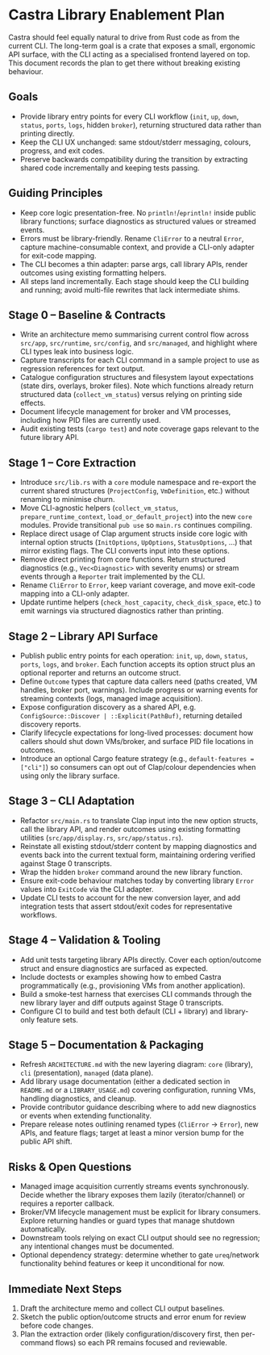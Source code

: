 # Castra Library Enablement Plan

Castra should feel equally natural to drive from Rust code as from the current CLI. The long-term goal is a crate that exposes a small, ergonomic API surface, with the CLI acting as a specialised frontend layered on top. This document records the plan to get there without breaking existing behaviour.

## Goals

- Provide library entry points for every CLI workflow (`init`, `up`, `down`, `status`, `ports`, `logs`, hidden `broker`), returning structured data rather than printing directly.
- Keep the CLI UX unchanged: same stdout/stderr messaging, colours, progress, and exit codes.
- Preserve backwards compatibility during the transition by extracting shared code incrementally and keeping tests passing.

## Guiding Principles

- Keep core logic presentation-free. No `println!`/`eprintln!` inside public library functions; surface diagnostics as structured values or streamed events.
- Errors must be library-friendly. Rename `CliError` to a neutral `Error`, capture machine-consumable context, and provide a CLI-only adapter for exit-code mapping.
- The CLI becomes a thin adapter: parse args, call library APIs, render outcomes using existing formatting helpers.
- All steps land incrementally. Each stage should keep the CLI building and running; avoid multi-file rewrites that lack intermediate shims.

## Stage 0 – Baseline & Contracts

- Write an architecture memo summarising current control flow across `src/app`, `src/runtime`, `src/config`, and `src/managed`, and highlight where CLI types leak into business logic.
- Capture transcripts for each CLI command in a sample project to use as regression references for text output.
- Catalogue configuration structures and filesystem layout expectations (state dirs, overlays, broker files). Note which functions already return structured data (`collect_vm_status`) versus relying on printing side effects.
- Document lifecycle management for broker and VM processes, including how PID files are currently used.
- Audit existing tests (`cargo test`) and note coverage gaps relevant to the future library API.

## Stage 1 – Core Extraction

- Introduce `src/lib.rs` with a `core` module namespace and re-export the current shared structures (`ProjectConfig`, `VmDefinition`, etc.) without renaming to minimise churn.
- Move CLI-agnostic helpers (`collect_vm_status`, `prepare_runtime_context`, `load_or_default_project`) into the new `core` modules. Provide transitional `pub use` so `main.rs` continues compiling.
- Replace direct usage of Clap argument structs inside core logic with internal option structs (`InitOptions`, `UpOptions`, `StatusOptions`, …) that mirror existing flags. The CLI converts input into these options.
- Remove direct printing from core functions. Return structured diagnostics (e.g., `Vec<Diagnostic>` with severity enums) or stream events through a `Reporter` trait implemented by the CLI.
- Rename `CliError` to `Error`, keep variant coverage, and move exit-code mapping into a CLI-only adapter.
- Update runtime helpers (`check_host_capacity`, `check_disk_space`, etc.) to emit warnings via structured diagnostics rather than printing.

## Stage 2 – Library API Surface

- Publish public entry points for each operation: `init`, `up`, `down`, `status`, `ports`, `logs`, and `broker`. Each function accepts its option struct plus an optional reporter and returns an outcome struct.
- Define `Outcome` types that capture data callers need (paths created, VM handles, broker port, warnings). Include progress or warning events for streaming contexts (logs, managed image acquisition).
- Expose configuration discovery as a shared API, e.g. `ConfigSource::Discover | ::Explicit(PathBuf)`, returning detailed discovery reports.
- Clarify lifecycle expectations for long-lived processes: document how callers should shut down VMs/broker, and surface PID file locations in outcomes.
- Introduce an optional Cargo feature strategy (e.g., `default-features = ["cli"]`) so consumers can opt out of Clap/colour dependencies when using only the library surface.

## Stage 3 – CLI Adaptation

- Refactor `src/main.rs` to translate Clap input into the new option structs, call the library API, and render outcomes using existing formatting utilities (`src/app/display.rs`, `src/app/status.rs`).
- Reinstate all existing stdout/stderr content by mapping diagnostics and events back into the current textual form, maintaining ordering verified against Stage 0 transcripts.
- Wrap the hidden `broker` command around the new library function.
- Ensure exit-code behaviour matches today by converting library `Error` values into `ExitCode` via the CLI adapter.
- Update CLI tests to account for the new conversion layer, and add integration tests that assert stdout/exit codes for representative workflows.

## Stage 4 – Validation & Tooling

- Add unit tests targeting library APIs directly. Cover each option/outcome struct and ensure diagnostics are surfaced as expected.
- Include doctests or examples showing how to embed Castra programmatically (e.g., provisioning VMs from another application).
- Build a smoke-test harness that exercises CLI commands through the new library layer and diff outputs against Stage 0 transcripts.
- Configure CI to build and test both default (CLI + library) and library-only feature sets.

## Stage 5 – Documentation & Packaging

- Refresh `ARCHITECTURE.md` with the new layering diagram: `core` (library), `cli` (presentation), `managed` (data plane).
- Add library usage documentation (either a dedicated section in `README.md` or a `LIBRARY_USAGE.md`) covering configuration, running VMs, handling diagnostics, and cleanup.
- Provide contributor guidance describing where to add new diagnostics or events when extending functionality.
- Prepare release notes outlining renamed types (`CliError` → `Error`), new APIs, and feature flags; target at least a minor version bump for the public API shift.

## Risks & Open Questions

- Managed image acquisition currently streams events synchronously. Decide whether the library exposes them lazily (iterator/channel) or requires a reporter callback.
- Broker/VM lifecycle management must be explicit for library consumers. Explore returning handles or guard types that manage shutdown automatically.
- Downstream tools relying on exact CLI output should see no regression; any intentional changes must be documented.
- Optional dependency strategy: determine whether to gate `ureq`/network functionality behind features or keep it unconditional for now.

## Immediate Next Steps

1. Draft the architecture memo and collect CLI output baselines.
2. Sketch the public option/outcome structs and error enum for review before code changes.
3. Plan the extraction order (likely configuration/discovery first, then per-command flows) so each PR remains focused and reviewable.
